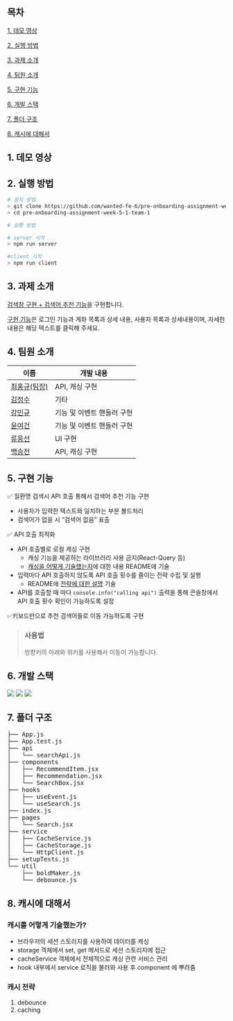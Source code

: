 ## 목차

[1. 데모 영상](#1-데모-영상)

[2. 실행 방법](#2-실행-방법)

[3. 과제 소개](#3-과제-소개)

[4. 팀원 소개](#4-팀원-소개)

[5. 구현 기능](#5-구현-기능)

[6. 개발 스택](#6-개발-스택)

[7. 폴더 구조](#7-폴더-구조)

[8. 캐시에 대해서](#8-캐시에-대해서)

## 1. 데모 영상

## 2. 실행 방법

```bash
# 설치 방법
> git clone https://github.com/wanted-fe-6/pre-onboarding-assignment-week-5-1-team-1.git
> cd pre-onboarding-assignment-week-5-1-team-1

# 실행 방법

# server 시작 
> npm run server

#client 시작
> npm run client
```

## 3. 과제 소개

[검색창 구현 + 검색어 추천 기능](https://younuk.notion.site/ab401d7f6b684ff3a199dce1cf312bae)을 구현합니다.

[구현 기능](#5-구현-기능)은 로그인 기능과 계좌 목록과 상세 내용, 사용자 목록과 상세내용이며, 자세한 내용은 해당 텍스트를 클릭해 주세요.

## 4. 팀원 소개

| 이름                                          | 개발 내용                  |
| --------------------------------------------- | -------------------------- |
| [최홍규(팀장)](https://github.com/gomgun-lab) | API, 캐싱 구현             |
| [김정수](https://github.com/sunpl13)          | 기타                       |
| [강민규](https://github.com/kagrin97)         | 기능 및 이벤트 핸들러 구현 |
| [윤여건](https://github.com/kunnyCode)        | 기능 및 이벤트 핸들러 구현 |
| [류웅선](https://github.com/unsnruu)          | UI 구현                    |
| [백승전](https://github.com/BaikSeungJeon)    | API, 캐싱 구현             |

## 5. 구현 기능

✅ 질환명 검색시 API 호출 통해서 검색어 추천 기능 구현

- 사용자가 입력한 텍스트와 일치하는 부분 볼드처리
- 검색어가 없을 시 “검색어 없음” 표출

✅ API 호출 최적화

- API 호출별로 로컬 캐싱 구현
  - 캐싱 기능을 제공하는 라이브러리 사용 금지(React-Query 등)
  - [캐싱을 어떻게 기술했는지](#캐시를-어떻게-기술했는가)에 대한 내용 README에 기술
- 입력마다 API 호출하지 않도록 API 호출 횟수를 줄이는 전략 수립 및 실행
  - README에 [전략에 대한 설명](#캐시-전략) 기술
- API를 호출할 때 마다 `console.info("calling api")` 출력을 통해 콘솔창에서 API 호출 횟수 확인이 가능하도록 설정

✅키보드만으로 추천 검색어들로 이동 가능하도록 구현

> ### 사용법
>
> 방향키의 아래와 위키를 사용해서 이동이 가능합니다.

## 6. 개발 스택

<div>
<img src="https://img.shields.io/badge/React-61DAFB?style=for-the-badge&logo=react&logoColor=white"/>
<img src="https://img.shields.io/badge/JavaScript-F7DF1E?style=for-the-badge&logo=javascript&logoColor=white"/>
<img src="https://img.shields.io/badge/styled components-DB7093?style=for-the-badge&logo=styledcomponents&logoColor=white"/>

</div>
  
## 7. 폴더 구조
<pre>
├── App.js
├── App.test.js
├── api
│   └── searchApi.js
├── components
│   ├── RecommendItem.jsx
│   ├── Recommendation.jsx
│   └── SearchBox.jsx
├── hooks
│   ├── useEvent.js
│   └── useSearch.js
├── index.js
├── pages
│   └── Search.jsx
├── service
│   ├── CacheService.js
│   ├── CacheStorage.js
│   └── HttpClient.js
├── setupTests.js
└── util
    ├── boldMaker.js
    └── debounce.js
</pre>

## 8. 캐시에 대해서

### 캐시를 어떻게 기술했는가?

- 브라우저의 세션 스토리지를 사용하여 데이터를 캐싱
- storage 객체에서 set, get 메서드로 세션 스토리지에 접근
- cacheService 객체에서 전체적으로 캐싱 관련 서비스 관리
- hook 내부에서 service 로직을 불러와 사용 후 component 에 뿌려줌

### 캐시 전략

1. debounce
2. caching
